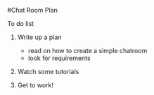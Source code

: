 #Chat Room Plan

To do list

1. Write up a plan
    - read on how to create a simple chatroom
    - look for requirements
2. Watch some tutorials
    
3. Get to work!
    